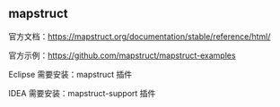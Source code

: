 ## mapstruct

官方文档：https://mapstruct.org/documentation/stable/reference/html/

官方示例：https://github.com/mapstruct/mapstruct-examples

Eclipse 需要安装：mapstruct 插件

IDEA 需要安装：mapstruct-support 插件